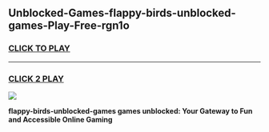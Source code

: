 
## Unblocked-Games-flappy-birds-unblocked-games-Play-Free-rgn1o
<h3>
<a href="https://premium76.site?title=flappy-birds-unblocked-games&ref=23A">CLICK TO PLAY</a></h3>
<hr>

<h3>
<a href="https://premium76.site?title=flappy-birds-unblocked-games&ref=23A">CLICK 2 PLAY</a>
  
</h3>

<a href="https://premium76.site?title=flappy-birds-unblocked-games&ref=23A"><img src="https://clearcache.store/games.png"></a>


**flappy-birds-unblocked-games games unblocked: Your Gateway to Fun and Accessible Online Gaming**
